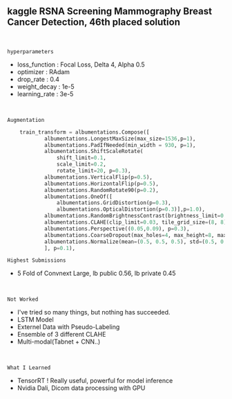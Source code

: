 ## kaggle RSNA Screening Mammography Breast Cancer Detection, 46th placed solution



</br>

`hyperparameters`

* loss_function : Focal Loss, Delta 4, Alpha 0.5</br>
* optimizer : RAdam </br>
* drop_rate : 0.4 </br>
* weight_decay : 1e-5 </br>
* learning_rate : 3e-5</br>
</br>

`Augmentation`
```python
    train_transform = albumentations.Compose([
            albumentations.LongestMaxSize(max_size=1536,p=1),
            albumentations.PadIfNeeded(min_width = 930, p=1),
            albumentations.ShiftScaleRotate(     
                shift_limit=0.1,
                scale_limit=0.2,
                rotate_limit=20, p=0.3),
            albumentations.VerticalFlip(p=0.5),
            albumentations.HorizontalFlip(p=0.5),
            albumentations.RandomRotate90(p=0.2),
            albumentations.OneOf([
                albumentations.GridDistortion(p=0.3),
                albumentations.OpticalDistortion(p=0.3)],p=1.0),          
            albumentations.RandomBrightnessContrast(brightness_limit=0.03, contrast_limit = 0.03, p=0.2),
            albumentations.CLAHE(clip_limit=0.03, tile_grid_size=(8, 8), p=0.2),
            albumentations.Perspective((0.05,0.09), p=0.3),
            albumentations.CoarseDropout(max_holes=4, max_height=8, max_width=8, fill_value=0, always_apply=False, p=0.3),
            albumentations.Normalize(mean=(0.5, 0.5, 0.5), std=(0.5, 0.5, 0.5), p=1.0),          
            ], p=0.1),  
```

`Highest Submissions`
* 5 Fold of Convnext Large, lb public 0.56, lb private 0.45 
</br>

`Not Worked`
* I've tried so many things, but nothing has succeeded.
* LSTM Model
* Externel Data with Pseudo-Labeling
* Ensemble of 3 different CLAHE
* Multi-modal(Tabnet + CNN..)
</br>

`What I Learned`
* TensorRT ! Really useful, powerful for model inference
* Nvidia Dali, Dicom data processing with GPU

</br>
